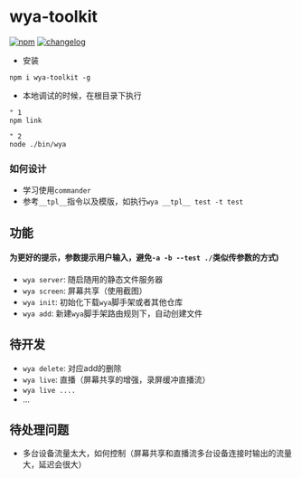 # wya-toolkit
[![npm][npm-image]][npm-url] [![changelog][changelog-image]][changelog-url]
- 安装
```vim
npm i wya-toolkit -g
```

- 本地调试的时候，在根目录下执行
```vim
" 1
npm link

" 2
node ./bin/wya
```
### 如何设计

- 学习使用`commander`
- 参考`__tpl__`指令以及模版，如执行`wya __tpl__ test -t test`

## 功能
#### 为更好的提示，参数提示用户输入，避免`-a -b --test ./`类似传参数的方式)

- `wya server`: 随启随用的静态文件服务器
- `wya screen`: 屏幕共享（使用截图）
- `wya init`: 初始化下载`wya`脚手架或者其他仓库
- `wya add`: 新建`wya`脚手架路由规则下，自动创建文件

## 待开发

- `wya delete`: 对应add的删除
- `wya live`: 直播（屏幕共享的增强，录屏缓冲直播流）
- `wya live ....`
- ...

## 待处理问题

- 多台设备流量太大，如何控制（屏幕共享和直播流多台设备连接时输出的流量大，延迟会很大）


<!--  以下内容无视  -->
[changelog-image]: https://img.shields.io/badge/changelog-md-blue.svg
[changelog-url]: CHANGELOG.md

[npm-image]: https://img.shields.io/npm/v/wya-toolkit.svg
[npm-url]: https://www.npmjs.com/package/wya-toolkit
